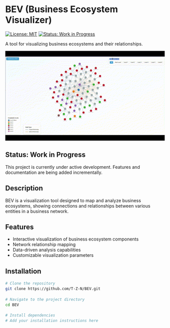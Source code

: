 # BEV (Business Ecosystem Visualizer)

[![License: MIT](https://img.shields.io/badge/License-MIT-yellow.svg)](https://opensource.org/licenses/MIT)
[![Status: Work in Progress](https://img.shields.io/badge/Status-Work%20in%20Progress-yellow)](https://github.com/T-Z-N/BEV)

A tool for visualizing business ecosystems and their relationships.

<p align="center">
  <img src="gif/BEV.gif" width="800" alt="BEV Demo">
</p>

## Status: Work in Progress

This project is currently under active development. Features and documentation are being added incrementally.

## Description

BEV is a visualization tool designed to map and analyze business ecosystems, showing connections and relationships between various entities in a business network.

## Features

- Interactive visualization of business ecosystem components
- Network relationship mapping
- Data-driven analysis capabilities
- Customizable visualization parameters

## Installation

```bash
# Clone the repository
git clone https://github.com/T-Z-N/BEV.git

# Navigate to the project directory
cd BEV

# Install dependencies
# Add your installation instructions here